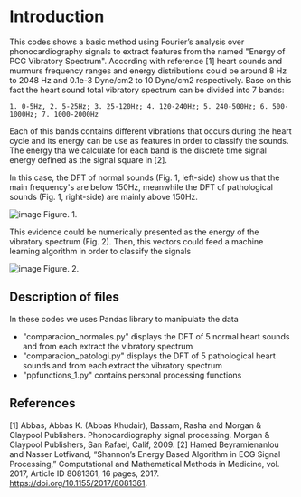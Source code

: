 # Introduction
This codes shows a basic method using Fourier’s analysis over phonocardiography signals to extract features from the named "Energy of PCG Vibratory Spectrum". According with reference [1] heart sounds and murmurs frequency ranges and energy distributions could be around  8 Hz to 2048 Hz and 0.1e-3 Dyne/cm2 to 10 Dyne/cm2 respectively. Base on this fact the heart sound total vibratory spectrum can be divided into 7 bands:
    
    1. 0-5Hz, 2. 5-25Hz; 3. 25-120Hz; 4. 120-240Hz; 5. 240-500Hz; 6. 500-1000Hz; 7. 1000-2000Hz

Each of this bands contains different vibrations that occurs during the heart cycle and its energy can be use as features in order to classify the sounds. The energy tha we calculate for each band is the discrete time signal energy defined as the signal square in [2].

In this case, the DFT of normal sounds (Fig. 1, left-side) show us that the main frequency's are below 150Hz, meanwhile the DFT of pathological sounds (Fig. 1, right-side) are mainly above 150Hz.

![image](https://user-images.githubusercontent.com/15948497/47231887-10953780-d3c6-11e8-937e-a19d5e22f498.png)
Figure. 1.

This evidence could be numerically presented as the energy of the vibratory spectrum (Fig. 2). Then, this vectors could feed a machine learning algorithm in order to classify the signals

![image](https://user-images.githubusercontent.com/15948497/47232639-21df4380-d3c8-11e8-9747-3075c1053d99.png)
Figure. 2.


## Description of files
In these codes we uses Pandas library to manipulate the data
* "comparacion_normales.py" displays the DFT of 5 normal heart sounds and from each extract the vibratory spectrum
* "comparacion_patologi.py" displays the DFT of 5 pathological heart sounds and from each extract the vibratory spectrum
* "ppfunctions_1.py" contains personal processing functions


## References
[1] Abbas, Abbas K. (Abbas Khudair), Bassam, Rasha and Morgan & Claypool Publishers. Phonocardiography signal processing. Morgan & Claypool Publishers, San Rafael, Calif, 2009.
[2] Hamed Beyramienanlou and Nasser Lotfivand, “Shannon’s Energy Based Algorithm in ECG Signal Processing,” Computational and Mathematical Methods in Medicine, vol. 2017, Article ID 8081361, 16 pages, 2017. https://doi.org/10.1155/2017/8081361.

